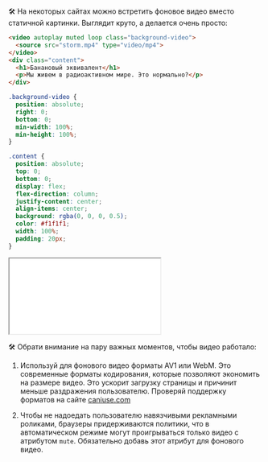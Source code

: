---
---

🛠 На некоторых сайтах можно встретить фоновое видео вместо статичной картинки. Выглядит круто, а делается очень просто:

```html
<video autoplay muted loop class="background-video">
  <source src="storm.mp4" type="video/mp4">
</video>
<div class="content">
  <h1>Банановый эквивалент</h1>
  <p>Мы живем в радиоактивном мире. Это нормально?</p>
</div>
```

```css
.background-video {
  position: absolute;
  right: 0;
  bottom: 0;
  min-width: 100%;
  min-height: 100%;
}

.content {
  position: absolute;
  top: 0;
  bottom: 0;
  display: flex;
  flex-direction: column;
  justify-content: center;
  align-items: center;
  background: rgba(0, 0, 0, 0.5);
  color: #f1f1f1;
  width: 100%;
  padding: 20px;
}
```

<iframe title="Видео на фоне" src="../demos/background.html"></iframe>

🛠 Обрати внимание на пару важных моментов, чтобы видео работало:

1. Используй для фонового видео форматы AV1 или WebM. Это современные форматы кодирования, которые позволяют экономить на размере видео. Это ускорит загрузку страницы и причинит меньше раздражения пользователю. Проверяй поддержку форматов на сайте [caniuse.com](https://caniuse.com/)

2. Чтобы не надоедать пользователю навязчивыми рекламными роликами, браузеры придерживаются политики, что в автоматическом режиме могут проигрываться только видео с атрибутом `mute`. Обязательно добавь этот атрибут для фонового видео.
